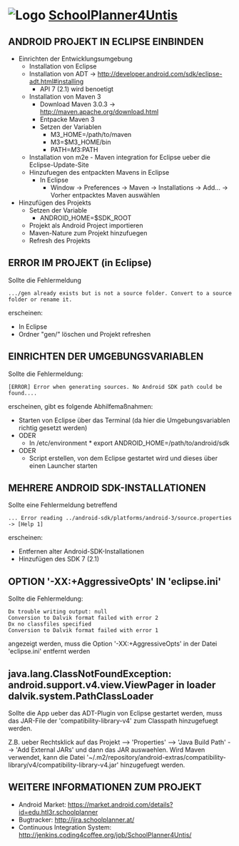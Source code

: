 ![Logo](http://www.schoolplanner.at/images/header_logo.png) [SchoolPlanner4Untis](http://www.schoolplanner.at/)
==================================================

ANDROID PROJEKT IN ECLIPSE EINBINDEN
------------------------------------

* Einrichten der Entwicklungsumgebung
	* Installation von Eclipse
	* Installation von ADT
		-> http://developer.android.com/sdk/eclipse-adt.html#installing
		* API 7 (2.1) wird benoetigt
	* Installation von Maven 3
		* Download Maven 3.0.3
			-> http://maven.apache.org/download.html
		* Entpacke Maven 3
		* Setzen der Variablen
			* M3_HOME=/path/to/maven
			* M3=$M3_HOME/bin
			* PATH=$M3:$PATH
	* Installation von m2e - Maven integration for Eclipse ueber die Eclipse-Update-Site
	* Hinzufuegen des entpackten Mavens in Eclipse
		* In Eclipse
			* Window -> Preferences -> Maven -> Installations -> Add... -> Vorher entpacktes Maven auswählen
* Hinzufügen des Projekts
	* Setzen der Variable
		* ANDROID_HOME=$SDK_ROOT
	* Projekt als Android Project importieren
	* Maven-Nature zum Projekt hinzufuegen
	* Refresh des Projekts

ERROR IM PROJEKT (in Eclipse)
-----------------------------

Sollte die Fehlermeldung

	.../gen already exists but is not a source folder. Convert to a source folder or rename it.

erscheinen:

* In Eclipse
* Ordner "gen/" löschen und Projekt refreshen

EINRICHTEN DER UMGEBUNGSVARIABLEN
---------------------------------
	
Sollte die Fehlermeldung:

	[ERROR] Error when generating sources. No Android SDK path could be found....

erscheinen, gibt es folgende Abhilfemaßnahmen:

* Starten von Eclipse über das Terminal (da hier die Umgebungsvariablen richtig gesetzt werden)
* ODER
	* In /etc/environment
			* export ANDROID_HOME=/path/to/android/sdk
* ODER
	* Script erstellen, von dem Eclipse gestartet wird und dieses über einen Launcher starten

MEHRERE ANDROID SDK-INSTALLATIONEN
----------------------------------

Sollte eine Fehlermeldung betreffend

	... Error reading ../android-sdk/platforms/android-3/source.properties -> [Help 1]
erscheinen:

* Entfernen alter Android-SDK-Installationen
* Hinzufügen des SDK 7 (2.1)

OPTION '-XX:+AggressiveOpts' IN 'eclipse.ini'
---------------------------------------------
Sollte die Fehlermeldung:

	Dx trouble writing output: null
	Conversion to Dalvik format failed with error 2
	Dx no classfiles specified
	Conversion to Dalvik format failed with error 1
		
angezeigt werden, muss die Option '-XX:+AggressiveOpts' in der Datei 'eclipse.ini' entfernt werden

java.lang.ClassNotFoundException: android.support.v4.view.ViewPager in loader dalvik.system.PathClassLoader
-----------------------------------------------------------------------------------------------------------
Sollte die App ueber das ADT-Plugin von Eclipse gestartet werden, muss das JAR-File der 'compatibility-library-v4' zum Classpath hinzugefuegt werden.

Z.B. ueber Rechtsklick auf das Projekt --> 'Properties' --> 'Java Build Path' --> 'Add External JARs' und dann das JAR auswaehlen.
Wird Maven verwendet, kann die Datei '~/.m2/repository/android-extras/compatibility-library/v4/compatibility-library-v4.jar' hinzugefuegt werden.

WEITERE INFORMATIONEN ZUM PROJEKT
---------------------------------
* Android Market: https://market.android.com/details?id=edu.htl3r.schoolplanner
* Bugtracker: http://jira.schoolplanner.at/
* Continuous Integration System: http://jenkins.coding4coffee.org/job/SchoolPlanner4Untis/
